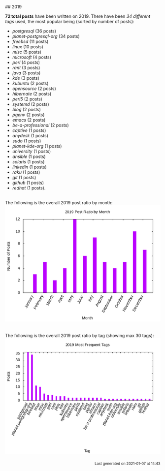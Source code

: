 <a name="2019" />
## 2019 

**72 total posts** have been written on 2019.
There have been *34 different tags* used, the most
popular being (sorted by number of posts):
 
- *postgresql* (36 posts)  
- *planet-postgresql-org* (34 posts)  
- *freebsd* (11 posts)  
- *linux* (10 posts)  
- *misc* (5 posts)  
- *microsoft* (4 posts)  
- *perl* (4 posts)  
- *rant* (3 posts)  
- *java* (3 posts)  
- *kde* (3 posts)  
- *kubuntu* (2 posts)  
- *opensource* (2 posts)  
- *hibernate* (2 posts)  
- *perl5* (2 posts)  
- *systemd* (2 posts)  
- *blog* (2 posts)  
- *pgenv* (2 posts)  
- *emacs* (2 posts)  
- *be-a-professional* (2 posts)  
- *captive* (1 posts)  
- *anydesk* (1 posts)  
- *sudo* (1 posts)  
- *planet-kde-org* (1 posts)  
- *university* (1 posts)  
- *ansible* (1 posts)  
- *solaris* (1 posts)  
- *linkedin* (1 posts)  
- *raku* (1 posts)  
- *git* (1 posts)  
- *github* (1 posts)  
- *redhat* (1 posts).<br/>
<br/>
The following is the overall 2019 post ratio by month:
<br/>
    <center>
      <img src="/images/stats/2019-months.png" alt="2019 post ratio per month" />
    </center>
<br/>

<br/>
The following is the overall 2019 post ratio by tag (showing max 30 tags):
<br/>
  <center>
    <img src="/images/stats/2019-tags.png" alt="2019 post ratio per tag" />
  </center>
<br/>

<div align="right">
<small>
Last generated on 2021-01-07 at 14:43
</small>
</div>

<br/>
